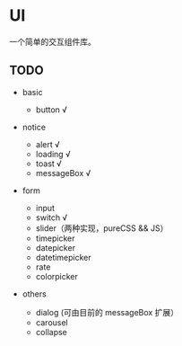 # UI

一个简单的交互组件库。

## TODO

- basic

  - button √

- notice

  - alert √
  - loading √
  - toast √
  - messageBox √

- form

  - input
  - switch √
  - slider（两种实现，pureCSS && JS）
  - timepicker
  - datepicker
  - datetimepicker
  - rate
  - colorpicker

- others

  - dialog (可由目前的 messageBox 扩展）
  - carousel
  - collapse
